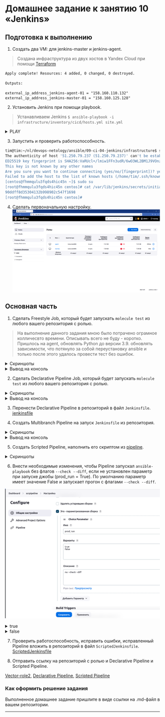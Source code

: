# Домашнее задание к занятию 10 «Jenkins»

## Подготовка к выполнению

1. Создать два VM: для jenkins-master и jenkins-agent.
>Создана инфраструктура из двух хостов в Yandex Cloud при помощи [Terraform](terraform) 
```console
Apply complete! Resources: 4 added, 0 changed, 0 destroyed.

Outputs:

external_ip_address_jenkins-agent-01 = "158.160.110.132"
external_ip_address_jenkins-master-01 = "158.160.125.128"
```

2. Установить Jenkins при помощи playbook.
>Устанавливаем  Jenkins `$ ansible-playbook -i infrastructure/inventory/cicd/hosts.yml site.yml`

<details>
<summary>PLAY</summary>

```console
tim@tim:~/nl/devops-netology/ansible/09-ci-04-jenkins/infrastructure$ ansible-playbook -i inventory/cicd/hosts.yml site.yml

PLAY [Preapre all hosts] *************************************************************************************************************

TASK [Gathering Facts] ***************************************************************************************************************
The authenticity of host '158.160.127.169 (158.160.127.169)' can't be established.
ED25519 key fingerprint is SHA256:V7wU5ykp2SkH8D184MkHJ4p8v51Q3miQZedJDCOt7lY.
This key is not known by any other names
Are you sure you want to continue connecting (yes/no/[fingerprint])? ok: [jenkins-master-01]
yes
ok: [jenkins-agent-01]

TASK [Create group] ******************************************************************************************************************
ok: [jenkins-agent-01]
ok: [jenkins-master-01]

TASK [Create user] *******************************************************************************************************************
ok: [jenkins-agent-01]
ok: [jenkins-master-01]

TASK [Install JDK] *******************************************************************************************************************
ok: [jenkins-agent-01]
ok: [jenkins-master-01]

PLAY [Get Jenkins master installed] **************************************************************************************************

TASK [Gathering Facts] ***************************************************************************************************************
ok: [jenkins-master-01]

TASK [Get repo Jenkins] **************************************************************************************************************
ok: [jenkins-master-01]

TASK [Add Jenkins key] ***************************************************************************************************************
changed: [jenkins-master-01]

TASK [Install epel-release] **********************************************************************************************************
ok: [jenkins-master-01]

TASK [Install Jenkins and requirements] **********************************************************************************************
changed: [jenkins-master-01]

TASK [Ensure jenkins agents are present in known_hosts file] *************************************************************************
# 158.160.127.169:22 SSH-2.0-OpenSSH_7.4
# 158.160.127.169:22 SSH-2.0-OpenSSH_7.4
# 158.160.127.169:22 SSH-2.0-OpenSSH_7.4
# 158.160.127.169:22 SSH-2.0-OpenSSH_7.4
# 158.160.127.169:22 SSH-2.0-OpenSSH_7.4
changed: [jenkins-master-01] => (item=jenkins-agent-01)
[WARNING]: Module remote_tmp /home/jenkins/.ansible/tmp did not exist and was created with a mode of 0700, this may cause issues when
running as another user. To avoid this, create the remote_tmp dir with the correct permissions manually

TASK [Start Jenkins] *****************************************************************************************************************
changed: [jenkins-master-01]

PLAY [Prepare jenkins agent] *********************************************************************************************************

TASK [Gathering Facts] ***************************************************************************************************************
The authenticity of host '158.160.127.169 (158.160.127.169)' can't be established.
ED25519 key fingerprint is SHA256:V7wU5ykp2SkH8D184MkHJ4p8v51Q3miQZedJDCOt7lY.
This key is not known by any other names
Are you sure you want to continue connecting (yes/no/[fingerprint])? yes
ok: [jenkins-agent-01]

TASK [Add master publickey into authorized_key] **************************************************************************************
changed: [jenkins-agent-01]

TASK [Create agent_dir] **************************************************************************************************************
changed: [jenkins-agent-01]

TASK [Add docker repo] ***************************************************************************************************************
changed: [jenkins-agent-01]

TASK [Install some required] *********************************************************************************************************
changed: [jenkins-agent-01]

TASK [Update pip] ********************************************************************************************************************
changed: [jenkins-agent-01]

TASK [Install Ansible] ***************************************************************************************************************

changed: [jenkins-agent-01]

TASK [Reinstall Selinux] *************************************************************************************************************
changed: [jenkins-agent-01]

TASK [Add local to PATH] *************************************************************************************************************
changed: [jenkins-agent-01]

TASK [Create docker group] ***********************************************************************************************************
ok: [jenkins-agent-01]

TASK [Add jenkinsuser to dockergroup] ************************************************************************************************
changed: [jenkins-agent-01]

TASK [Restart docker] ****************************************************************************************************************
changed: [jenkins-agent-01]

TASK [Install agent.jar] *************************************************************************************************************
changed: [jenkins-agent-01]

PLAY RECAP ***************************************************************************************************************************
jenkins-agent-01           : ok=17   changed=11   unreachable=0    failed=0    skipped=0    rescued=0    ignored=0   
jenkins-master-01          : ok=11   changed=4    unreachable=0    failed=0    skipped=0    rescued=0    ignored=0   

tim@tim:~/nl/devops-netology/ansible/09-ci-04-jenkins/infrastructure$ 
```

</details>

3. Запустить и проверить работоспособность.
```bash
tim@tim:~/nl/devops-netology/ansible/09-ci-04-jenkins/infrastructure$ ssh centos@51.250.79.237
The authenticity of host '51.250.79.237 (51.250.79.237)' can't be established.
ED25519 key fingerprint is SHA256:VaRUcl+/lmiw1FFn3udR/6wO3WL2BM1J9VOnzGIjdTA.
This key is not known by any other names
Are you sure you want to continue connecting (yes/no/[fingerprint])? yes
Failed to add the host to the list of known hosts (/home/tim/.ssh/known_hosts.d/51.250.79.237).
[centos@fhmmqulu3fqds4hic45n ~]$ sudo su
[root@fhmmqulu3fqds4hic45n centos]# cat /var/lib/jenkins/secrets/initialAdminPassword
90ddff8d35304132b998902c547f1698
[root@fhmmqulu3fqds4hic45n centos]# 
```
4. Сделать первоначальную настройку.
![1](src/j1.png)

## Основная часть

1. Сделать Freestyle Job, который будет запускать `molecule test` из любого вашего репозитория с ролью.
>На выполнение данного задания мною было потрачено ограмное колличесвто времени. Описывать всего не буду - коротко. Пришлось на agent, обновлять Python до версии 3.9. обновлять зависимости, что потянуло за собой переустановку ansible и только после этого удалось провести тест без ошибок.

<details>
<summary>Скриншоты</summary>

![1_1](src/1_1.png)

![1_2](src/1_2.png)

![1_3](src/1_3.png)

![1_4](src/1_4.png)

</details>

<details>
<summary>Вывод на консоль</summary>
Started by user admin
Running as SYSTEM
Building remotely on agent01 (linux ansible) in workspace /opt/jenkins_agent/workspace/freestyle01
The recommended git tool is: NONE
using credential 896327f4-3964-4a7a-81d6-14441d241042
 > git rev-parse --resolve-git-dir /opt/jenkins_agent/workspace/freestyle01/.git # timeout=10
Fetching changes from the remote Git repository
 > git config remote.origin.url https://github.com/YTimashev/vector-role2.git # timeout=10
Fetching upstream changes from https://github.com/YTimashev/vector-role2.git
 > git --version # timeout=10
 > git --version # 'git version 1.8.3.1'
using GIT_ASKPASS to set credentials git
 > git fetch --tags --progress https://github.com/YTimashev/vector-role2.git +refs/heads/*:refs/remotes/origin/* # timeout=10
 > git rev-parse refs/remotes/origin/main^{commit} # timeout=10
Checking out Revision a57f28103c2b459651fc85e51404e64efc7d591a (refs/remotes/origin/main)
 > git config core.sparsecheckout # timeout=10
 > git checkout -f a57f28103c2b459651fc85e51404e64efc7d591a # timeout=10
Commit message: "Update test.yml"
 > git rev-list --no-walk a57f28103c2b459651fc85e51404e64efc7d591a # timeout=10
[freestyle01] $ /bin/sh -xe /tmp/jenkins15567744899446652915.sh
+ pip3 install molecule==3.5.2 molecule-docker
Defaulting to user installation because normal site-packages is not writeable
Requirement already satisfied: molecule==3.5.2 in /home/jenkins/.local/lib/python3.9/site-packages (3.5.2)
Requirement already satisfied: molecule-docker in /home/jenkins/.local/lib/python3.9/site-packages (1.1.0)
Requirement already satisfied: ansible-compat>=0.5.0 in /home/jenkins/.local/lib/python3.9/site-packages (from molecule==3.5.2) (4.1.10)
Requirement already satisfied: cerberus!=1.3.3,!=1.3.4,>=1.3.1 in /home/jenkins/.local/lib/python3.9/site-packages (from molecule==3.5.2) (1.3.5)
Requirement already satisfied: click<9,>=8.0 in /home/jenkins/.local/lib/python3.9/site-packages (from molecule==3.5.2) (8.1.7)
Requirement already satisfied: click-help-colors>=0.9 in /home/jenkins/.local/lib/python3.9/site-packages (from molecule==3.5.2) (0.9.4)
Requirement already satisfied: cookiecutter>=1.7.3 in /home/jenkins/.local/lib/python3.9/site-packages (from molecule==3.5.2) (2.5.0)
Requirement already satisfied: enrich>=1.2.5 in /home/jenkins/.local/lib/python3.9/site-packages (from molecule==3.5.2) (1.2.7)
Requirement already satisfied: Jinja2>=2.11.3 in /home/jenkins/.local/lib/python3.9/site-packages (from molecule==3.5.2) (3.1.2)
Requirement already satisfied: packaging in /home/jenkins/.local/lib/python3.9/site-packages (from molecule==3.5.2) (23.2)
Requirement already satisfied: paramiko<3,>=2.5.0 in /home/jenkins/.local/lib/python3.9/site-packages (from molecule==3.5.2) (2.12.0)
Requirement already satisfied: pluggy<2.0,>=0.7.1 in /home/jenkins/.local/lib/python3.9/site-packages (from molecule==3.5.2) (1.3.0)
Requirement already satisfied: PyYAML<6,>=5.1 in /home/jenkins/.local/lib/python3.9/site-packages (from molecule==3.5.2) (5.4.1)
Requirement already satisfied: rich>=9.5.1 in /home/jenkins/.local/lib/python3.9/site-packages (from molecule==3.5.2) (13.7.0)
Requirement already satisfied: subprocess-tee>=0.3.5 in /home/jenkins/.local/lib/python3.9/site-packages (from molecule==3.5.2) (0.4.1)
Requirement already satisfied: selinux in /home/jenkins/.local/lib/python3.9/site-packages (from molecule==3.5.2) (0.3.0)
Requirement already satisfied: docker>=4.3.1 in /home/jenkins/.local/lib/python3.9/site-packages (from molecule-docker) (7.0.0)
Requirement already satisfied: requests in /home/jenkins/.local/lib/python3.9/site-packages (from molecule-docker) (2.26.0)
Requirement already satisfied: ansible-core>=2.12 in /home/jenkins/.local/lib/python3.9/site-packages (from ansible-compat>=0.5.0->molecule==3.5.2) (2.15.7)
Requirement already satisfied: jsonschema>=4.6.0 in /home/jenkins/.local/lib/python3.9/site-packages (from ansible-compat>=0.5.0->molecule==3.5.2) (4.20.0)
Requirement already satisfied: typing-extensions>=4.5.0 in /home/jenkins/.local/lib/python3.9/site-packages (from ansible-compat>=0.5.0->molecule==3.5.2) (4.9.0)
Requirement already satisfied: binaryornot>=0.4.4 in /home/jenkins/.local/lib/python3.9/site-packages (from cookiecutter>=1.7.3->molecule==3.5.2) (0.4.4)
Requirement already satisfied: python-slugify>=4.0.0 in /home/jenkins/.local/lib/python3.9/site-packages (from cookiecutter>=1.7.3->molecule==3.5.2) (8.0.1)
Requirement already satisfied: arrow in /home/jenkins/.local/lib/python3.9/site-packages (from cookiecutter>=1.7.3->molecule==3.5.2) (1.3.0)
Requirement already satisfied: urllib3>=1.26.0 in /home/jenkins/.local/lib/python3.9/site-packages (from docker>=4.3.1->molecule-docker) (1.26.6)
Requirement already satisfied: MarkupSafe>=2.0 in /home/jenkins/.local/lib/python3.9/site-packages (from Jinja2>=2.11.3->molecule==3.5.2) (2.1.3)
Requirement already satisfied: bcrypt>=3.1.3 in /home/jenkins/.local/lib/python3.9/site-packages (from paramiko<3,>=2.5.0->molecule==3.5.2) (4.1.1)
Requirement already satisfied: cryptography>=2.5 in /home/jenkins/.local/lib/python3.9/site-packages (from paramiko<3,>=2.5.0->molecule==3.5.2) (41.0.7)
Requirement already satisfied: pynacl>=1.0.1 in /home/jenkins/.local/lib/python3.9/site-packages (from paramiko<3,>=2.5.0->molecule==3.5.2) (1.5.0)
Requirement already satisfied: six in /home/jenkins/.local/lib/python3.9/site-packages (from paramiko<3,>=2.5.0->molecule==3.5.2) (1.16.0)
Requirement already satisfied: certifi>=2017.4.17 in /home/jenkins/.local/lib/python3.9/site-packages (from requests->molecule-docker) (2023.11.17)
Requirement already satisfied: charset-normalizer~=2.0.0 in /home/jenkins/.local/lib/python3.9/site-packages (from requests->molecule-docker) (2.0.12)
Requirement already satisfied: idna<4,>=2.5 in /home/jenkins/.local/lib/python3.9/site-packages (from requests->molecule-docker) (3.6)
Requirement already satisfied: markdown-it-py>=2.2.0 in /home/jenkins/.local/lib/python3.9/site-packages (from rich>=9.5.1->molecule==3.5.2) (3.0.0)
Requirement already satisfied: pygments<3.0.0,>=2.13.0 in /home/jenkins/.local/lib/python3.9/site-packages (from rich>=9.5.1->molecule==3.5.2) (2.17.2)
Requirement already satisfied: distro>=1.3.0 in /home/jenkins/.local/lib/python3.9/site-packages (from selinux->molecule==3.5.2) (1.8.0)
Requirement already satisfied: resolvelib<1.1.0,>=0.5.3 in /home/jenkins/.local/lib/python3.9/site-packages (from ansible-core>=2.12->ansible-compat>=0.5.0->molecule==3.5.2) (1.0.1)
Requirement already satisfied: importlib-resources<5.1,>=5.0 in /home/jenkins/.local/lib/python3.9/site-packages (from ansible-core>=2.12->ansible-compat>=0.5.0->molecule==3.5.2) (5.0.7)
Requirement already satisfied: chardet>=3.0.2 in /home/jenkins/.local/lib/python3.9/site-packages (from binaryornot>=0.4.4->cookiecutter>=1.7.3->molecule==3.5.2) (5.2.0)
Requirement already satisfied: cffi>=1.12 in /home/jenkins/.local/lib/python3.9/site-packages (from cryptography>=2.5->paramiko<3,>=2.5.0->molecule==3.5.2) (1.16.0)
Requirement already satisfied: attrs>=22.2.0 in /home/jenkins/.local/lib/python3.9/site-packages (from jsonschema>=4.6.0->ansible-compat>=0.5.0->molecule==3.5.2) (23.1.0)
Requirement already satisfied: jsonschema-specifications>=2023.03.6 in /home/jenkins/.local/lib/python3.9/site-packages (from jsonschema>=4.6.0->ansible-compat>=0.5.0->molecule==3.5.2) (2023.11.2)
Requirement already satisfied: referencing>=0.28.4 in /home/jenkins/.local/lib/python3.9/site-packages (from jsonschema>=4.6.0->ansible-compat>=0.5.0->molecule==3.5.2) (0.32.0)
Requirement already satisfied: rpds-py>=0.7.1 in /home/jenkins/.local/lib/python3.9/site-packages (from jsonschema>=4.6.0->ansible-compat>=0.5.0->molecule==3.5.2) (0.13.2)
Requirement already satisfied: mdurl~=0.1 in /home/jenkins/.local/lib/python3.9/site-packages (from markdown-it-py>=2.2.0->rich>=9.5.1->molecule==3.5.2) (0.1.2)
Requirement already satisfied: text-unidecode>=1.3 in /home/jenkins/.local/lib/python3.9/site-packages (from python-slugify>=4.0.0->cookiecutter>=1.7.3->molecule==3.5.2) (1.3)
Requirement already satisfied: python-dateutil>=2.7.0 in /home/jenkins/.local/lib/python3.9/site-packages (from arrow->cookiecutter>=1.7.3->molecule==3.5.2) (2.8.2)
Requirement already satisfied: types-python-dateutil>=2.8.10 in /home/jenkins/.local/lib/python3.9/site-packages (from arrow->cookiecutter>=1.7.3->molecule==3.5.2) (2.8.19.14)
Requirement already satisfied: pycparser in /home/jenkins/.local/lib/python3.9/site-packages (from cffi>=1.12->cryptography>=2.5->paramiko<3,>=2.5.0->molecule==3.5.2) (2.21)
+ pip3 install --upgrade requests==2.26.0
Defaulting to user installation because normal site-packages is not writeable
Requirement already satisfied: requests==2.26.0 in /home/jenkins/.local/lib/python3.9/site-packages (2.26.0)
Requirement already satisfied: urllib3<1.27,>=1.21.1 in /home/jenkins/.local/lib/python3.9/site-packages (from requests==2.26.0) (1.26.6)
Requirement already satisfied: certifi>=2017.4.17 in /home/jenkins/.local/lib/python3.9/site-packages (from requests==2.26.0) (2023.11.17)
Requirement already satisfied: charset-normalizer~=2.0.0 in /home/jenkins/.local/lib/python3.9/site-packages (from requests==2.26.0) (2.0.12)
Requirement already satisfied: idna<4,>=2.5 in /home/jenkins/.local/lib/python3.9/site-packages (from requests==2.26.0) (3.6)
+ molecule test
Failed to load driver entry point Traceback (most recent call last):
  File "/home/jenkins/.local/lib/python3.9/site-packages/molecule/api.py", line 53, in drivers
    pm.load_setuptools_entrypoints("molecule.driver")
  File "/home/jenkins/.local/lib/python3.9/site-packages/pluggy/_manager.py", line 399, in load_setuptools_entrypoints
    self.register(plugin, name=ep.name)
  File "/home/jenkins/.local/lib/python3.9/site-packages/pluggy/_manager.py", line 141, in register
    raise ValueError(
ValueError: Plugin already registered under a different name: default=<class 'molecule.driver.delegated.Delegated'>
{'delegated': <class 'molecule.driver.delegated.Delegated'>, 'docker': <class 'molecule_docker.driver.Docker'>}

/home/jenkins/.local/lib/python3.9/site-packages/requests/__init__.py:102: RequestsDependencyWarning: urllib3 (1.26.6) or chardet (5.2.0)/charset_normalizer (2.0.12) doesn't match a supported version!
  warnings.warn("urllib3 ({}) or chardet ({})/charset_normalizer ({}) doesn't match a supported "
ERROR    Failed to load driver entry point Traceback (most recent call last):
  File "/home/jenkins/.local/lib/python3.9/site-packages/molecule/api.py", line 53, in drivers
    pm.load_setuptools_entrypoints("molecule.driver")
  File "/home/jenkins/.local/lib/python3.9/site-packages/pluggy/_manager.py", line 399, in load_setuptools_entrypoints
    self.register(plugin, name=ep.name)
  File "/home/jenkins/.local/lib/python3.9/site-packages/pluggy/_manager.py", line 141, in register
    raise ValueError(
ValueError: Plugin already registered under a different name: default=<class 'molecule.driver.delegated.Delegated'>
{'delegated': <class 'molecule.driver.delegated.Delegated'>, 'docker': <class 'molecule_docker.driver.Docker'>}

INFO     default scenario test matrix: destroy, create, converge, destroy
INFO     Performing prerun...
INFO     Set ANSIBLE_LIBRARY=/home/jenkins/.cache/ansible-compat/c53e15/modules:/home/jenkins/.ansible/plugins/modules:/usr/share/ansible/plugins/modules
INFO     Set ANSIBLE_COLLECTIONS_PATH=/home/jenkins/.cache/ansible-compat/c53e15/collections:/home/jenkins/.ansible/collections:/usr/share/ansible/collections
INFO     Set ANSIBLE_ROLES_PATH=/home/jenkins/.cache/ansible-compat/c53e15/roles:/home/jenkins/.ansible/roles:/usr/share/ansible/roles:/etc/ansible/roles
INFO     Running default > destroy
INFO     Sanity checks: 'docker'

PLAY [Destroy] *****************************************************************

TASK [Destroy molecule instance(s)] ********************************************
changed: [localhost] => (item=ubuntu)

TASK [Wait for instance(s) deletion to complete] *******************************
FAILED - RETRYING: [localhost]: Wait for instance(s) deletion to complete (300 retries left).
ok: [localhost] => (item=ubuntu)

TASK [Delete docker networks(s)] ***********************************************
skipping: [localhost]

PLAY RECAP *********************************************************************
localhost                  : ok=2    changed=1    unreachable=0    failed=0    skipped=1    rescued=0    ignored=0

INFO     Running default > create

PLAY [Create] ******************************************************************

TASK [Log into a Docker registry] **********************************************
skipping: [localhost] => (item=None)
skipping: [localhost]

TASK [Check presence of custom Dockerfiles] ************************************
ok: [localhost] => (item={'image': 'docker.io/pycontribs/ubuntu:latest', 'name': 'ubuntu', 'pre_build_image': True})

TASK [Create Dockerfiles from image names] *************************************
skipping: [localhost] => (item={'image': 'docker.io/pycontribs/ubuntu:latest', 'name': 'ubuntu', 'pre_build_image': True})
skipping: [localhost]

TASK [Discover local Docker images] ********************************************
ok: [localhost] => (item={'changed': False, 'skipped': True, 'skip_reason': 'Conditional result was False', 'false_condition': 'not item.pre_build_image | default(false)', 'item': {'image': 'docker.io/pycontribs/ubuntu:latest', 'name': 'ubuntu', 'pre_build_image': True}, 'ansible_loop_var': 'item', 'i': 0, 'ansible_index_var': 'i'})

TASK [Build an Ansible compatible image (new)] *********************************
skipping: [localhost] => (item=molecule_local/docker.io/pycontribs/ubuntu:latest)
skipping: [localhost]

TASK [Create docker network(s)] ************************************************
skipping: [localhost]

TASK [Determine the CMD directives] ********************************************
ok: [localhost] => (item={'image': 'docker.io/pycontribs/ubuntu:latest', 'name': 'ubuntu', 'pre_build_image': True})

TASK [Create molecule instance(s)] *********************************************
changed: [localhost] => (item=ubuntu)

TASK [Wait for instance(s) creation to complete] *******************************
FAILED - RETRYING: [localhost]: Wait for instance(s) creation to complete (300 retries left).
FAILED - RETRYING: [localhost]: Wait for instance(s) creation to complete (299 retries left).
FAILED - RETRYING: [localhost]: Wait for instance(s) creation to complete (298 retries left).
FAILED - RETRYING: [localhost]: Wait for instance(s) creation to complete (297 retries left).
FAILED - RETRYING: [localhost]: Wait for instance(s) creation to complete (296 retries left).
FAILED - RETRYING: [localhost]: Wait for instance(s) creation to complete (295 retries left).
FAILED - RETRYING: [localhost]: Wait for instance(s) creation to complete (294 retries left).
FAILED - RETRYING: [localhost]: Wait for instance(s) creation to complete (293 retries left).
FAILED - RETRYING: [localhost]: Wait for instance(s) creation to complete (292 retries left).
changed: [localhost] => (item={'failed': 0, 'started': 1, 'finished': 0, 'ansible_job_id': 'j880155852528.12667', 'results_file': '/home/jenkins/.ansible_async/j880155852528.12667', 'changed': True, 'item': {'image': 'docker.io/pycontribs/ubuntu:latest', 'name': 'ubuntu', 'pre_build_image': True}, 'ansible_loop_var': 'item'})

PLAY RECAP *********************************************************************
localhost                  : ok=5    changed=2    unreachable=0    failed=0    skipped=4    rescued=0    ignored=0

INFO     Running default > converge

PLAY [Converge] ****************************************************************

TASK [Gathering Facts] *********************************************************
ok: [ubuntu]

TASK [Include vector-role2] ****************************************************

TASK [vector-role2 : Get Vector distrib | CentOS] ******************************
skipping: [ubuntu]

TASK [vector-role2 : Get Vector distrib | Ubuntu] ******************************
changed: [ubuntu]

TASK [vector-role2 : Install Vector packages | CentOS] *************************
skipping: [ubuntu]

TASK [vector-role2 : Install Vector packages | Ubuntu] *************************
changed: [ubuntu]

TASK [vector-role2 : Deploy config Vector] *************************************
changed: [ubuntu]

TASK [vector-role2 : Creates directory] ****************************************
changed: [ubuntu]

TASK [vector-role2 : Create systemd unit Vector] *******************************
changed: [ubuntu]

RUNNING HANDLER [vector-role2 : Start Vector service] **************************
skipping: [ubuntu]

PLAY RECAP *********************************************************************
ubuntu                     : ok=6    changed=5    unreachable=0    failed=0    skipped=3    rescued=0    ignored=0

INFO     Running default > destroy

PLAY [Destroy] *****************************************************************

TASK [Destroy molecule instance(s)] ********************************************
changed: [localhost] => (item=ubuntu)

TASK [Wait for instance(s) deletion to complete] *******************************
FAILED - RETRYING: [localhost]: Wait for instance(s) deletion to complete (300 retries left).
changed: [localhost] => (item=ubuntu)

TASK [Delete docker networks(s)] ***********************************************
skipping: [localhost]

PLAY RECAP *********************************************************************
localhost                  : ok=2    changed=2    unreachable=0    failed=0    skipped=1    rescued=0    ignored=0

INFO     Pruning extra files from scenario ephemeral directory
Finished: SUCCESS

</details>

2. Сделать Declarative Pipeline Job, который будет запускать `molecule test` из любого вашего репозитория с ролью.

<details>
<summary>Скриншоты</summary>

![2_1](src/2_1.png)

![2_2](src/2_2.png)

![2_3](src/2_3.png)

</details>

<details>
<summary>Вывод на консоль</summary>

Started by user admin
[Pipeline] Start of Pipeline
[Pipeline] node
Running on agent01 in /opt/jenkins_agent/workspace/pipeline01
[Pipeline] {
[Pipeline] stage
[Pipeline] { (Clear previos step)
[Pipeline] sh
+ rm -rf /opt/jenkins_agent/workspace/pipeline01/vector-role2
[Pipeline] }
[Pipeline] // stage
[Pipeline] stage
[Pipeline] { (Git clone repository)
[Pipeline] sh
+ git clone https://github.com/YTimashev/vector-role2.git
Cloning into 'vector-role2'...
[Pipeline] }
[Pipeline] // stage
[Pipeline] stage
[Pipeline] { (Remove unneeded requirement)
[Pipeline] sh
+ sed -i /yamllint/d vector-role2/molecule/default/molecule.yml
[Pipeline] sh
+ sed -i /ansible-lint/d vector-role2/molecule/default/molecule.yml
[Pipeline] }
[Pipeline] // stage
[Pipeline] stage
[Pipeline] { (Run molecule test)
[Pipeline] sh
+ cd vector-role2
+ molecule test
Failed to load driver entry point Traceback (most recent call last):
  File "/home/jenkins/.local/lib/python3.9/site-packages/molecule/api.py", line 53, in drivers
    pm.load_setuptools_entrypoints("molecule.driver")
  File "/home/jenkins/.local/lib/python3.9/site-packages/pluggy/_manager.py", line 399, in load_setuptools_entrypoints
    self.register(plugin, name=ep.name)
  File "/home/jenkins/.local/lib/python3.9/site-packages/pluggy/_manager.py", line 141, in register
    raise ValueError(
ValueError: Plugin already registered under a different name: default=<class 'molecule.driver.delegated.Delegated'>
{'delegated': <class 'molecule.driver.delegated.Delegated'>, 'docker': <class 'molecule_docker.driver.Docker'>}

/home/jenkins/.local/lib/python3.9/site-packages/requests/__init__.py:102: RequestsDependencyWarning: urllib3 (1.26.6) or chardet (5.2.0)/charset_normalizer (2.0.12) doesn't match a supported version!
  warnings.warn("urllib3 ({}) or chardet ({})/charset_normalizer ({}) doesn't match a supported "
ERROR    Failed to load driver entry point Traceback (most recent call last):
  File "/home/jenkins/.local/lib/python3.9/site-packages/molecule/api.py", line 53, in drivers
    pm.load_setuptools_entrypoints("molecule.driver")
  File "/home/jenkins/.local/lib/python3.9/site-packages/pluggy/_manager.py", line 399, in load_setuptools_entrypoints
    self.register(plugin, name=ep.name)
  File "/home/jenkins/.local/lib/python3.9/site-packages/pluggy/_manager.py", line 141, in register
    raise ValueError(
ValueError: Plugin already registered under a different name: default=<class 'molecule.driver.delegated.Delegated'>
{'delegated': <class 'molecule.driver.delegated.Delegated'>, 'docker': <class 'molecule_docker.driver.Docker'>}

INFO     default scenario test matrix: destroy, create, converge, destroy
INFO     Performing prerun...
INFO     Set ANSIBLE_LIBRARY=/home/jenkins/.cache/ansible-compat/47a107/modules:/home/jenkins/.ansible/plugins/modules:/usr/share/ansible/plugins/modules
INFO     Set ANSIBLE_COLLECTIONS_PATH=/home/jenkins/.cache/ansible-compat/47a107/collections:/home/jenkins/.ansible/collections:/usr/share/ansible/collections
INFO     Set ANSIBLE_ROLES_PATH=/home/jenkins/.cache/ansible-compat/47a107/roles:/home/jenkins/.ansible/roles:/usr/share/ansible/roles:/etc/ansible/roles
INFO     Running default > destroy
INFO     Sanity checks: 'docker'

PLAY [Destroy] *****************************************************************

TASK [Destroy molecule instance(s)] ********************************************
changed: [localhost] => (item=ubuntu)

TASK [Wait for instance(s) deletion to complete] *******************************
FAILED - RETRYING: [localhost]: Wait for instance(s) deletion to complete (300 retries left).
ok: [localhost] => (item=ubuntu)

TASK [Delete docker networks(s)] ***********************************************
skipping: [localhost]

PLAY RECAP *********************************************************************
localhost                  : ok=2    changed=1    unreachable=0    failed=0    skipped=1    rescued=0    ignored=0

INFO     Running default > create

PLAY [Create] ******************************************************************

TASK [Log into a Docker registry] **********************************************
skipping: [localhost] => (item=None)
skipping: [localhost]

TASK [Check presence of custom Dockerfiles] ************************************
ok: [localhost] => (item={'image': 'docker.io/pycontribs/ubuntu:latest', 'name': 'ubuntu', 'pre_build_image': True})

TASK [Create Dockerfiles from image names] *************************************
skipping: [localhost] => (item={'image': 'docker.io/pycontribs/ubuntu:latest', 'name': 'ubuntu', 'pre_build_image': True})
skipping: [localhost]

TASK [Discover local Docker images] ********************************************
ok: [localhost] => (item={'changed': False, 'skipped': True, 'skip_reason': 'Conditional result was False', 'false_condition': 'not item.pre_build_image | default(false)', 'item': {'image': 'docker.io/pycontribs/ubuntu:latest', 'name': 'ubuntu', 'pre_build_image': True}, 'ansible_loop_var': 'item', 'i': 0, 'ansible_index_var': 'i'})

TASK [Build an Ansible compatible image (new)] *********************************
skipping: [localhost] => (item=molecule_local/docker.io/pycontribs/ubuntu:latest)
skipping: [localhost]

TASK [Create docker network(s)] ************************************************
skipping: [localhost]

TASK [Determine the CMD directives] ********************************************
ok: [localhost] => (item={'image': 'docker.io/pycontribs/ubuntu:latest', 'name': 'ubuntu', 'pre_build_image': True})

TASK [Create molecule instance(s)] *********************************************
changed: [localhost] => (item=ubuntu)

TASK [Wait for instance(s) creation to complete] *******************************
FAILED - RETRYING: [localhost]: Wait for instance(s) creation to complete (300 retries left).
changed: [localhost] => (item={'failed': 0, 'started': 1, 'finished': 0, 'ansible_job_id': 'j631471798424.14676', 'results_file': '/home/jenkins/.ansible_async/j631471798424.14676', 'changed': True, 'item': {'image': 'docker.io/pycontribs/ubuntu:latest', 'name': 'ubuntu', 'pre_build_image': True}, 'ansible_loop_var': 'item'})

PLAY RECAP *********************************************************************
localhost                  : ok=5    changed=2    unreachable=0    failed=0    skipped=4    rescued=0    ignored=0

INFO     Running default > converge

PLAY [Converge] ****************************************************************

TASK [Gathering Facts] *********************************************************
ok: [ubuntu]

TASK [Include vector-role2] ****************************************************

TASK [vector-role2 : Get Vector distrib | CentOS] ******************************
skipping: [ubuntu]

TASK [vector-role2 : Get Vector distrib | Ubuntu] ******************************
changed: [ubuntu]

TASK [vector-role2 : Install Vector packages | CentOS] *************************
skipping: [ubuntu]

TASK [vector-role2 : Install Vector packages | Ubuntu] *************************
changed: [ubuntu]

TASK [vector-role2 : Deploy config Vector] *************************************
changed: [ubuntu]

TASK [vector-role2 : Creates directory] ****************************************
changed: [ubuntu]

TASK [vector-role2 : Create systemd unit Vector] *******************************
changed: [ubuntu]

RUNNING HANDLER [vector-role2 : Start Vector service] **************************
skipping: [ubuntu]

PLAY RECAP *********************************************************************
ubuntu                     : ok=6    changed=5    unreachable=0    failed=0    skipped=3    rescued=0    ignored=0

INFO     Running default > destroy

PLAY [Destroy] *****************************************************************

TASK [Destroy molecule instance(s)] ********************************************
changed: [localhost] => (item=ubuntu)

TASK [Wait for instance(s) deletion to complete] *******************************
FAILED - RETRYING: [localhost]: Wait for instance(s) deletion to complete (300 retries left).
changed: [localhost] => (item=ubuntu)

TASK [Delete docker networks(s)] ***********************************************
skipping: [localhost]

PLAY RECAP *********************************************************************
localhost                  : ok=2    changed=2    unreachable=0    failed=0    skipped=1    rescued=0    ignored=0

INFO     Pruning extra files from scenario ephemeral directory
[Pipeline] }
[Pipeline] // stage
[Pipeline] }
[Pipeline] // node
[Pipeline] End of Pipeline
Finished: SUCCESS

</details>

3. Перенести Declarative Pipeline в репозиторий в файл `Jenkinsfile`.
[jenkinsfile](https://github.com/YTimashev/vector-role2/blob/main/pipeline/jenkinsfile)

4. Создать Multibranch Pipeline на запуск `Jenkinsfile` из репозитория.

<details>
<summary>Скриншоты</summary>

![4_1](src/4_1.png)

![4_2](src/4_2.png)

![4_3](src/4_3.png)

![4_4](src/4_4.png)

</details>

<details>
<summary>Вывод на консоль</summary>

Branch indexing
17:14:18 Connecting to https://api.github.com with no credentials, anonymous access
Obtained pipeline/jenkinsfile from 2cb12189d9f384563d859f9a9f7c6aa18f66ee27
[Pipeline] Start of Pipeline
[Pipeline] node
Running on agent01 in /opt/jenkins_agent/workspace/mtbranch_mtbranch
[Pipeline] {
[Pipeline] stage
[Pipeline] { (Declarative: Checkout SCM)
[Pipeline] checkout
The recommended git tool is: NONE
No credentials specified
Cloning the remote Git repository
Cloning with configured refspecs honoured and without tags
Avoid second fetch
Checking out Revision 2cb12189d9f384563d859f9a9f7c6aa18f66ee27 (mtbranch)
Commit message: "add jenkinsfile"
First time build. Skipping changelog.
Cloning repository https://github.com/ytimashev/vector-role2.git
 > git init /opt/jenkins_agent/workspace/mtbranch_mtbranch # timeout=10
Fetching upstream changes from https://github.com/ytimashev/vector-role2.git
 > git --version # timeout=10
 > git --version # 'git version 1.8.3.1'
 > git fetch --no-tags --progress https://github.com/ytimashev/vector-role2.git +refs/heads/mtbranch:refs/remotes/origin/mtbranch # timeout=10
 > git config remote.origin.url https://github.com/ytimashev/vector-role2.git # timeout=10
 > git config --add remote.origin.fetch +refs/heads/mtbranch:refs/remotes/origin/mtbranch # timeout=10
 > git config core.sparsecheckout # timeout=10
 > git checkout -f 2cb12189d9f384563d859f9a9f7c6aa18f66ee27 # timeout=10
[Pipeline] }
[Pipeline] // stage
[Pipeline] withEnv
[Pipeline] {
[Pipeline] stage
[Pipeline] { (Get role)
[Pipeline] dir
Running in /opt/jenkins_agent/workspace/mtbranch_mtbranch/vector-role2
[Pipeline] {
[Pipeline] git
The recommended git tool is: NONE
No credentials specified
Cloning the remote Git repository
Avoid second fetch
Checking out Revision 2cb12189d9f384563d859f9a9f7c6aa18f66ee27 (refs/remotes/origin/main)
Commit message: "add jenkinsfile"
First time build. Skipping changelog.
[Pipeline] }
Cloning repository https://github.com/YTimashev/vector-role2.git
 > git init /opt/jenkins_agent/workspace/mtbranch_mtbranch/vector-role2 # timeout=10
Fetching upstream changes from https://github.com/YTimashev/vector-role2.git
 > git --version # timeout=10
 > git --version # 'git version 1.8.3.1'
 > git fetch --tags --progress https://github.com/YTimashev/vector-role2.git +refs/heads/*:refs/remotes/origin/* # timeout=10
 > git config remote.origin.url https://github.com/YTimashev/vector-role2.git # timeout=10
 > git config --add remote.origin.fetch +refs/heads/*:refs/remotes/origin/* # timeout=10
 > git rev-parse refs/remotes/origin/main^{commit} # timeout=10
 > git config core.sparsecheckout # timeout=10
 > git checkout -f 2cb12189d9f384563d859f9a9f7c6aa18f66ee27 # timeout=10
 > git branch -a -v --no-abbrev # timeout=10
 > git checkout -b main 2cb12189d9f384563d859f9a9f7c6aa18f66ee27 # timeout=10
[Pipeline] // dir
[Pipeline] }
[Pipeline] // stage
[Pipeline] stage
[Pipeline] { (Test role)
[Pipeline] sh
+ molecule test
Failed to load driver entry point Traceback (most recent call last):
  File "/home/jenkins/.local/lib/python3.9/site-packages/molecule/api.py", line 53, in drivers
    pm.load_setuptools_entrypoints("molecule.driver")
  File "/home/jenkins/.local/lib/python3.9/site-packages/pluggy/_manager.py", line 399, in load_setuptools_entrypoints
    self.register(plugin, name=ep.name)
  File "/home/jenkins/.local/lib/python3.9/site-packages/pluggy/_manager.py", line 141, in register
    raise ValueError(
ValueError: Plugin already registered under a different name: default=<class 'molecule.driver.delegated.Delegated'>
{'delegated': <class 'molecule.driver.delegated.Delegated'>, 'docker': <class 'molecule_docker.driver.Docker'>}

/home/jenkins/.local/lib/python3.9/site-packages/requests/__init__.py:102: RequestsDependencyWarning: urllib3 (1.26.6) or chardet (5.2.0)/charset_normalizer (2.0.12) doesn't match a supported version!
  warnings.warn("urllib3 ({}) or chardet ({})/charset_normalizer ({}) doesn't match a supported "
ERROR    Failed to load driver entry point Traceback (most recent call last):
  File "/home/jenkins/.local/lib/python3.9/site-packages/molecule/api.py", line 53, in drivers
    pm.load_setuptools_entrypoints("molecule.driver")
  File "/home/jenkins/.local/lib/python3.9/site-packages/pluggy/_manager.py", line 399, in load_setuptools_entrypoints
    self.register(plugin, name=ep.name)
  File "/home/jenkins/.local/lib/python3.9/site-packages/pluggy/_manager.py", line 141, in register
    raise ValueError(
ValueError: Plugin already registered under a different name: default=<class 'molecule.driver.delegated.Delegated'>
{'delegated': <class 'molecule.driver.delegated.Delegated'>, 'docker': <class 'molecule_docker.driver.Docker'>}

INFO     default scenario test matrix: destroy, create, converge, destroy
INFO     Performing prerun...
INFO     Set ANSIBLE_LIBRARY=/home/jenkins/.cache/ansible-compat/df58c9/modules:/home/jenkins/.ansible/plugins/modules:/usr/share/ansible/plugins/modules
INFO     Set ANSIBLE_COLLECTIONS_PATH=/home/jenkins/.cache/ansible-compat/df58c9/collections:/home/jenkins/.ansible/collections:/usr/share/ansible/collections
INFO     Set ANSIBLE_ROLES_PATH=/home/jenkins/.cache/ansible-compat/df58c9/roles:/home/jenkins/.ansible/roles:/usr/share/ansible/roles:/etc/ansible/roles
INFO     Running default > destroy
INFO     Sanity checks: 'docker'

PLAY [Destroy] *****************************************************************

TASK [Destroy molecule instance(s)] ********************************************
changed: [localhost] => (item=ubuntu)

TASK [Wait for instance(s) deletion to complete] *******************************
FAILED - RETRYING: [localhost]: Wait for instance(s) deletion to complete (300 retries left).
ok: [localhost] => (item=ubuntu)

TASK [Delete docker networks(s)] ***********************************************
skipping: [localhost]

PLAY RECAP *********************************************************************
localhost                  : ok=2    changed=1    unreachable=0    failed=0    skipped=1    rescued=0    ignored=0

INFO     Running default > create

PLAY [Create] ******************************************************************

TASK [Log into a Docker registry] **********************************************
skipping: [localhost] => (item=None)
skipping: [localhost]

TASK [Check presence of custom Dockerfiles] ************************************
ok: [localhost] => (item={'image': 'docker.io/pycontribs/ubuntu:latest', 'name': 'ubuntu', 'pre_build_image': True})

TASK [Create Dockerfiles from image names] *************************************
skipping: [localhost] => (item={'image': 'docker.io/pycontribs/ubuntu:latest', 'name': 'ubuntu', 'pre_build_image': True})
skipping: [localhost]

TASK [Discover local Docker images] ********************************************
ok: [localhost] => (item={'changed': False, 'skipped': True, 'skip_reason': 'Conditional result was False', 'false_condition': 'not item.pre_build_image | default(false)', 'item': {'image': 'docker.io/pycontribs/ubuntu:latest', 'name': 'ubuntu', 'pre_build_image': True}, 'ansible_loop_var': 'item', 'i': 0, 'ansible_index_var': 'i'})

TASK [Build an Ansible compatible image (new)] *********************************
skipping: [localhost] => (item=molecule_local/docker.io/pycontribs/ubuntu:latest)
skipping: [localhost]

TASK [Create docker network(s)] ************************************************
skipping: [localhost]

TASK [Determine the CMD directives] ********************************************
ok: [localhost] => (item={'image': 'docker.io/pycontribs/ubuntu:latest', 'name': 'ubuntu', 'pre_build_image': True})

TASK [Create molecule instance(s)] *********************************************
changed: [localhost] => (item=ubuntu)

TASK [Wait for instance(s) creation to complete] *******************************
FAILED - RETRYING: [localhost]: Wait for instance(s) creation to complete (300 retries left).
changed: [localhost] => (item={'failed': 0, 'started': 1, 'finished': 0, 'ansible_job_id': 'j443063799866.20320', 'results_file': '/home/jenkins/.ansible_async/j443063799866.20320', 'changed': True, 'item': {'image': 'docker.io/pycontribs/ubuntu:latest', 'name': 'ubuntu', 'pre_build_image': True}, 'ansible_loop_var': 'item'})

PLAY RECAP *********************************************************************
localhost                  : ok=5    changed=2    unreachable=0    failed=0    skipped=4    rescued=0    ignored=0

INFO     Running default > converge

PLAY [Converge] ****************************************************************

TASK [Gathering Facts] *********************************************************
ok: [ubuntu]

TASK [Include vector-role2] ****************************************************

TASK [vector-role2 : Get Vector distrib | CentOS] ******************************
skipping: [ubuntu]

TASK [vector-role2 : Get Vector distrib | Ubuntu] ******************************
changed: [ubuntu]

TASK [vector-role2 : Install Vector packages | CentOS] *************************
skipping: [ubuntu]

TASK [vector-role2 : Install Vector packages | Ubuntu] *************************
changed: [ubuntu]

TASK [vector-role2 : Deploy config Vector] *************************************
changed: [ubuntu]

TASK [vector-role2 : Creates directory] ****************************************
changed: [ubuntu]

TASK [vector-role2 : Create systemd unit Vector] *******************************
changed: [ubuntu]

RUNNING HANDLER [vector-role2 : Start Vector service] **************************
skipping: [ubuntu]

PLAY RECAP *********************************************************************
ubuntu                     : ok=6    changed=5    unreachable=0    failed=0    skipped=3    rescued=0    ignored=0

INFO     Running default > destroy

PLAY [Destroy] *****************************************************************

TASK [Destroy molecule instance(s)] ********************************************
changed: [localhost] => (item=ubuntu)

TASK [Wait for instance(s) deletion to complete] *******************************
FAILED - RETRYING: [localhost]: Wait for instance(s) deletion to complete (300 retries left).
changed: [localhost] => (item=ubuntu)

TASK [Delete docker networks(s)] ***********************************************
skipping: [localhost]

PLAY RECAP *********************************************************************
localhost                  : ok=2    changed=2    unreachable=0    failed=0    skipped=1    rescued=0    ignored=0

INFO     Pruning extra files from scenario ephemeral directory
[Pipeline] }
[Pipeline] // stage
[Pipeline] }
[Pipeline] // withEnv
[Pipeline] }
[Pipeline] // node
[Pipeline] End of Pipeline
Finished: SUCCESS

</details>

5. Создать Scripted Pipeline, наполнить его скриптом из [pipeline](./pipeline).

<details>
<summary>Скриншоты</summary>

![5_1](src/5_1.png)

![5_2](src/5_2.png)

</details>


6. Внести необходимые изменения, чтобы Pipeline запускал `ansible-playbook` без флагов `--check --diff`, если не установлен параметр при запуске джобы (prod_run = True). По умолчанию параметр имеет значение False и запускает прогон с флагами `--check --diff`.

![6_1](src/6_1.png)

<details>
<summary>true</summary>
Started by user admin
[Pipeline] Start of Pipeline
[Pipeline] node
Running on agent01 in /opt/jenkins_agent/workspace/scrpipeline
[Pipeline] {
[Pipeline] stage
[Pipeline] { (Git checkout)
[Pipeline] git
The recommended git tool is: NONE
using credential 85797c52-4585-44dc-bb77-3e6835331d79
Fetching changes from the remote Git repository
Checking out Revision 20bd8d945340bb742acdd9e8c1a8fb5b73cc1700 (refs/remotes/origin/master)
Commit message: "Merge branch 'master' of https://github.com/aragastmatb/example-playbook"
 > git rev-parse --resolve-git-dir /opt/jenkins_agent/workspace/scrpipeline/.git # timeout=10
 > git config remote.origin.url https://github.com/aragastmatb/example-playbook.git # timeout=10
Fetching upstream changes from https://github.com/aragastmatb/example-playbook.git
 > git --version # timeout=10
 > git --version # 'git version 1.8.3.1'
using GIT_SSH to set credentials git
[INFO] Currently running in a labeled security context
[INFO] Currently SELinux is 'enforcing' on the host
 > /usr/bin/chcon --type=ssh_home_t /opt/jenkins_agent/workspace/scrpipeline@tmp/jenkins-gitclient-ssh9345838713044104123.key
Verifying host key using known hosts file
You're using 'Known hosts file' strategy to verify ssh host keys, but your known_hosts file does not exist, please go to 'Manage Jenkins' -> 'Security' -> 'Git Host Key Verification Configuration' and configure host key verification.
 > git fetch --tags --progress https://github.com/aragastmatb/example-playbook.git +refs/heads/*:refs/remotes/origin/* # timeout=10
 > git rev-parse refs/remotes/origin/master^{commit} # timeout=10
 > git config core.sparsecheckout # timeout=10
 > git checkout -f 20bd8d945340bb742acdd9e8c1a8fb5b73cc1700 # timeout=10
 > git branch -a -v --no-abbrev # timeout=10
 > git branch -D master # timeout=10
 > git checkout -b master 20bd8d945340bb742acdd9e8c1a8fb5b73cc1700 # timeout=10
 > git rev-list --no-walk 20bd8d945340bb742acdd9e8c1a8fb5b73cc1700 # timeout=10
[Pipeline] }
[Pipeline] // stage
[Pipeline] stage
[Pipeline] { (Run playbook)
[Pipeline] sh
+ ansible-playbook site.yml -i inventory/prod.yml

PLAY [Install Java] ************************************************************

TASK [Gathering Facts] *********************************************************
ok: [localhost]

TASK [java : Upload .tar.gz file containing binaries from local storage] *******
skipping: [localhost]

TASK [java : Upload .tar.gz file conaining binaries from remote storage] *******
ok: [localhost]

TASK [java : Ensure installation dir exists] *********************************** ok: [localhost]

TASK [java : Extract java in the installation directory] *********************** skipping: [localhost]

TASK [java : Export environment variables] ************************************* ok: [localhost]

PLAY RECAP ********************************************************************* localhost : ok=4 changed=0 unreachable=0 failed=0 skipped=2 rescued=0 ignored=0

[Pipeline] }
[Pipeline] // stage
[Pipeline] }
[Pipeline] // node
[Pipeline] End of Pipeline
Finished: SUCCESS

</details>

<details>
<summary>false</summary>

Started by user admin
[Pipeline] Start of Pipeline
[Pipeline] node
Running on agent01 in /opt/jenkins_agent/workspace/scrpipeline
[Pipeline] {
[Pipeline] stage
[Pipeline] { (Git checkout)
[Pipeline] git
The recommended git tool is: NONE
using credential 85797c52-4585-44dc-bb77-3e6835331d79
Fetching changes from the remote Git repository
Checking out Revision 20bd8d945340bb742acdd9e8c1a8fb5b73cc1700 (refs/remotes/origin/master)
Commit message: "Merge branch 'master' of https://github.com/aragastmatb/example-playbook"
 > git rev-parse --resolve-git-dir /opt/jenkins_agent/workspace/scrpipeline/.git # timeout=10
 > git config remote.origin.url https://github.com/aragastmatb/example-playbook.git # timeout=10
Fetching upstream changes from https://github.com/aragastmatb/example-playbook.git
 > git --version # timeout=10
 > git --version # 'git version 1.8.3.1'
using GIT_SSH to set credentials git
[INFO] Currently running in a labeled security context
[INFO] Currently SELinux is 'enforcing' on the host
 > /usr/bin/chcon --type=ssh_home_t /opt/jenkins_agent/workspace/scrpipeline@tmp/jenkins-gitclient-ssh1947176522170178572.key
Verifying host key using known hosts file
You're using 'Known hosts file' strategy to verify ssh host keys, but your known_hosts file does not exist, please go to 'Manage Jenkins' -> 'Security' -> 'Git Host Key Verification Configuration' and configure host key verification.
 > git fetch --tags --progress https://github.com/aragastmatb/example-playbook.git +refs/heads/*:refs/remotes/origin/* # timeout=10
 > git rev-parse refs/remotes/origin/master^{commit} # timeout=10
 > git config core.sparsecheckout # timeout=10
 > git checkout -f 20bd8d945340bb742acdd9e8c1a8fb5b73cc1700 # timeout=10
 > git branch -a -v --no-abbrev # timeout=10
 > git branch -D master # timeout=10
 > git checkout -b master 20bd8d945340bb742acdd9e8c1a8fb5b73cc1700 # timeout=10
 > git rev-list --no-walk 20bd8d945340bb742acdd9e8c1a8fb5b73cc1700 # timeout=10
[Pipeline] }
[Pipeline] // stage
[Pipeline] stage
[Pipeline] { (Run playbook)
[Pipeline] sh
+ ansible-playbook site.yml -i inventory/prod.yml --check --diff

PLAY [Install Java] ************************************************************

TASK [Gathering Facts] *********************************************************
ok: [localhost]

TASK [java : Upload .tar.gz file containing binaries from local storage] *******
skipping: [localhost]

TASK [java : Upload .tar.gz file conaining binaries from remote storage] *******
ok: [localhost]

TASK [java : Ensure installation dir exists] *********************************** ok: [localhost]

TASK [java : Extract java in the installation directory] *********************** skipping: [localhost]

TASK [java : Export environment variables] ************************************* ok: [localhost]

PLAY RECAP ********************************************************************* localhost : ok=4 changed=0 unreachable=0 failed=0 skipped=2 rescued=0 ignored=0

[Pipeline] }
[Pipeline] // stage
[Pipeline] }
[Pipeline] // node
[Pipeline] End of Pipeline
Finished: SUCCESS
</details>

7. Проверить работоспособность, исправить ошибки, исправленный Pipeline вложить в репозиторий в файл `ScriptedJenkinsfile`.
[ScriptedJenkinsfile](pipeline/ScriptedJenkinsfile)

8. Отправить ссылку на репозиторий с ролью и Declarative Pipeline и Scripted Pipeline.

[Vector-role2](https://github.com/YTimashev/vector-role2), [Declarative Pipeline](https://github.com/YTimashev/vector-role2/blob/main/pipeline/jenkinsfile), [Scripted Pipeline](pipeline/ScriptedJenkinsfile)


### Как оформить решение задания

Выполненное домашнее задание пришлите в виде ссылки на .md-файл в вашем репозитории.

---
